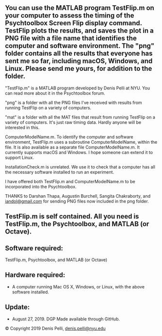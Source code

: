 ## You can use the MATLAB program TestFlip.m on your computer to assess the timing of the Psychtoolbox Screen Flip display command. TestFlip plots the results, and saves the plot in a PNG file with a file name that identifies the computer and software environment. The "png" folder contains all the results that everyone has sent me so far, including macOS, Windows, and Linux. Please send me yours, for addition to the folder.

"TestFlip.m" is a MATLAB program developed by Denis Pelli at NYU. You can read more about it in the Psychtoolbox forum.

"png" is a folder with all the PNG files I've received with results from running TestFlip on a variety of computers. 

"mat" is a folder with all the MAT files that result from running TestFlip on a variety of computers. It's just raw timing data. Hardly anyone will be interested in this.

ComputerModelName.m. To identify the computer and software environment, TestFlip.m uses a subroutine ComputerModelName, within the file. It is also available as a separate file ComputerModelName.m. It currently supports macOS and Windows. I hope someone can extend it to support Linux.

InstallationCheck.m is unrelated. We use it to check that a computer has all the necessary software installed to run an experiment.

I have offered both TestFlip.m and ComputerModelName.m to be incorporated into the Psychtoolbox. 

THANKS to Darshan Thapa, Augustin Burchell, Sangita Chakraborty, and iandol@gmail.com for sending PNG files now included in the png folder.

## TestFlip.m is self contained. All you need is TestFlip.m, the Psychtoolbox, and MATLAB (or Octave).

## Software required:

TestFlip.m, Psychtoolbox, and MATLAB (or Octave)

## Hardware required:

* A computer running Mac OS X, Windows, or Linux, with the above software installed. 

## Update:
* August 27, 2019. DGP Made available through GitHub.

&copy; Copyright 2019 Denis Pelli, denis.pelli@nyu.edu
